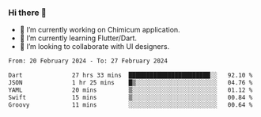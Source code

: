 ### Hi there 👋

<!--
**devcat37/devcat37** is a ✨ _special_ ✨ repository because its `README.md` (this file) appears on your GitHub profile.-->


- 🔭 I’m currently working on Chimicum application.
- 🌱 I’m currently learning Flutter/Dart.
- 👯 I’m looking to collaborate with UI designers.
<!-- - 🤔 I’m looking for help with ... -->

<!--START_SECTION:waka-->

```txt
From: 20 February 2024 - To: 27 February 2024

Dart              27 hrs 33 mins  ███████████████████████░░   92.10 %
JSON              1 hr 25 mins    █▒░░░░░░░░░░░░░░░░░░░░░░░   04.76 %
YAML              20 mins         ▒░░░░░░░░░░░░░░░░░░░░░░░░   01.12 %
Swift             15 mins         ▒░░░░░░░░░░░░░░░░░░░░░░░░   00.84 %
Groovy            11 mins         ░░░░░░░░░░░░░░░░░░░░░░░░░   00.64 %
```

<!--END_SECTION:waka-->
